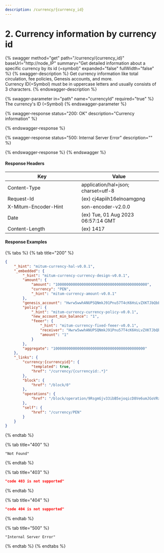 ```yaml
---
description: /currency/{currency_id}
---
```


# 2. Currency information by currency id

{% swagger method="get" path="/currency/{currency_id}" baseUrl="http://node_IP" summary="Get detailed information about a specific currency by its id (=symbol)" expanded="false" fullWidth="false" %}
{% swagger-description %}
Get currency information like total circulation, fee policies, Genesis accounts, and more.\
Currency ID(=Symbol) must be in uppercase letters and usually consists of 3 characters.
{% endswagger-description %}

{% swagger-parameter in="path" name="currencyId" required="true" %}
The currency's ID (=Symbol)
{% endswagger-parameter %}

{% swagger-response status="200: OK" description="Currency information" %}

{% endswagger-response %}

{% swagger-response status="500: Internal Server Error" description="" %}

{% endswagger-response %}
{% endswagger %}



#### Response Headers

<table><thead><tr><th width="226">Key</th><th>Value</th></tr></thead><tbody><tr><td>Content-Type</td><td>application/hal+json; charset=utf-8</td></tr><tr><td>Request-Id</td><td>(ex) cj4apiih16elnoamgpng</td></tr><tr><td>X-Mitum-Encoder-Hint</td><td>son-encoder-v2.0.0</td></tr><tr><td>Date</td><td>(ex) Tue, 01 Aug 2023 06:57:14 GMT</td></tr><tr><td>Content-Length</td><td>(ex) 1417</td></tr></tbody></table>



#### Response Examples

{% tabs %}
{% tab title="200" %}
```json
{
    "_hint": "mitum-currency-hal-v0.0.1",
    "_embedded": {
        "_hint": "mitum-currency-currency-design-v0.0.1",
        "amount": {
            "amount": "100000000000000000000000000000000000000000",
            "currency": "PEN",
            "_hint": "mitum-currency-amount-v0.0.1"
        },
        "genesis_account": "Hwrw5wwhANUPSQNmkJ91Pnu57T4cK6HsLvZXKTJbQbERmca",
        "policy": {
            "_hint": "mitum-currency-currency-policy-v0.0.1",
            "new_account_min_balance": "1",
            "feeer": {
                "_hint": "mitum-currency-fixed-feeer-v0.0.1",
                "receiver": "Hwrw5wwhANUPSQNmkJ91Pnu57T4cK6HsLvZXKTJbQbERmca",
                "amount": "1"
            }
        },
        "aggregate": "100000000000000000000000000000000000000000"
    },
    "_links": {
        "currency:{currencyid}": {
            "templated": true,
            "href": "/currency/{currencyid:.*}"
        },
        "block": {
            "href": "/block/0"
        },
        "operations": {
            "href": "/block/operation/9RsgmGjv33ibB5ejoqicD8Ve6umJGoVRxUwyKcGcQW8o"
        },
        "self": {
            "href": "/currency/PEN"
        }
    }
}
```
{% endtab %}

{% tab title="400" %}
```
"Not Found"
```
{% endtab %}

{% tab title="403" %}
```json
"code 403 is not supported"
```
{% endtab %}

{% tab title="404" %}
```json
"code 404 is not supported"
```
{% endtab %}

{% tab title="500" %}
```
"Internal Server Error"
```
{% endtab %}
{% endtabs %}

